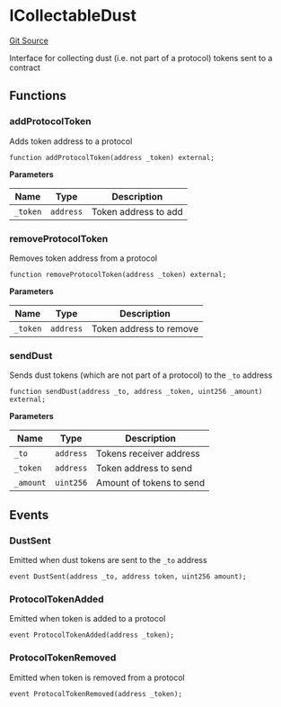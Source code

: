 # ICollectableDust
[Git Source](https://github.com/ubiquity/ubiquity-dollar/blob/c016c6dc0daa0d788a6f4e197f9b9468d8d2c907/src/dollar/interfaces/utils/ICollectableDust.sol)

Interface for collecting dust (i.e. not part of a protocol) tokens sent to a contract


## Functions
### addProtocolToken

Adds token address to a protocol


```solidity
function addProtocolToken(address _token) external;
```
**Parameters**

|Name|Type|Description|
|----|----|-----------|
|`_token`|`address`|Token address to add|


### removeProtocolToken

Removes token address from a protocol


```solidity
function removeProtocolToken(address _token) external;
```
**Parameters**

|Name|Type|Description|
|----|----|-----------|
|`_token`|`address`|Token address to remove|


### sendDust

Sends dust tokens (which are not part of a protocol) to the `_to` address


```solidity
function sendDust(address _to, address _token, uint256 _amount) external;
```
**Parameters**

|Name|Type|Description|
|----|----|-----------|
|`_to`|`address`|Tokens receiver address|
|`_token`|`address`|Token address to send|
|`_amount`|`uint256`|Amount of tokens to send|


## Events
### DustSent
Emitted when dust tokens are sent to the `_to` address


```solidity
event DustSent(address _to, address token, uint256 amount);
```

### ProtocolTokenAdded
Emitted when token is added to a protocol


```solidity
event ProtocolTokenAdded(address _token);
```

### ProtocolTokenRemoved
Emitted when token is removed from a protocol


```solidity
event ProtocolTokenRemoved(address _token);
```

